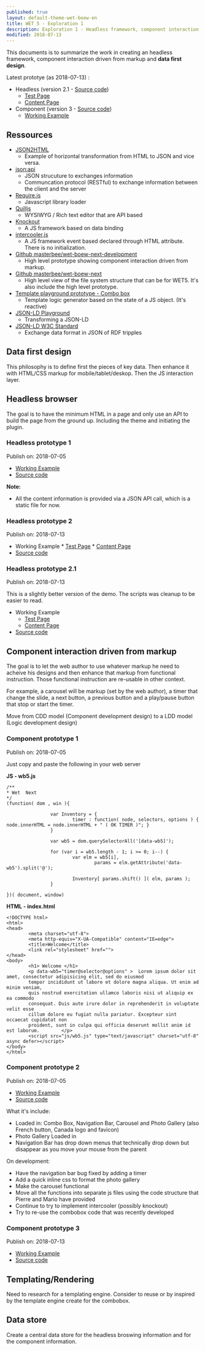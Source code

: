 ```yaml
---
published: true
layout: default-theme-wet-boew-en
title: WET 5 - Exploration 1
description: Exploration 1 - Headless framework, component interaction driven from markup, data first design
modified: 2018-07-13
---
```


This documents is to summarize the work in creating an headless framework, component interaction driven from markup and **data first design**.

Latest prototye (as 2018-07-13) :

* Headless (version 2.1 - [Source code](https://github.com/wet-boew/wet-boew-documentation/tree/master/research/2018-assets/6-headless-v2.1/))
	* [Test Page](2018-assets/6-headless-v2.1/testPage.html)
	* [Content Page](2018-assets/6-headless-v2.1/content-en.html)
* Component (version 3 - [Source code](https://github.com/wet-boew/wet-boew-documentation/tree/master/research/2018-assets/6-component-v3/))
	* [Working Example](2018-assets/6-component-v3/docs/index.html)

## Ressources

* [JSON2HTML](http://json2html.com/builder/)
	* Example of horizontal transformation from HTML to JSON and vice versa.
* [json:api](http://jsonapi.org/)
	* JSON strucuture to exchanges information
	* Communcation protocol (RESTful) to exchange information between the client and the server
* [Require.js](https://requirejs.org/)
	* Javascript library loader
* [Quilljs](https://quilljs.com/)
	* WYSIWYG / Rich text editor that are API based
* [Knockout](http://knockoutjs.com/)
	* A JS framework based on data binding
* [intercooler.js](http://intercoolerjs.org/)
	* A JS framework event based declared through HTML attribute. There is no initialization.
* [Github masterbee/wet-boew-next-development](https://github.com/masterbee/wet-boew-next-development)
	* High level prototype showing component interaction driven from markup.
* [Github masterbee/wet-boew-next](https://github.com/masterbee/wet-boew-next)
	* High level view of the file system structure that can be for WET5. It's also include the high level prototype.
* [Template playground prototype - Combo box](2018-1-template-playground-prototype.html)
	* Template logic generator based on the state of a JS object. (It's reactive)
* [JSON-LD Playground](https://json-ld.org/playground/)
	* Transforming a JSON-LD
* [JSON-LD W3C Standard](https://www.w3.org/TR/json-ld/)
	* Exchange data format in JSON of RDF tripples

## Data first design

This philosophy is to define first the pieces of key data. Then enhance it with HTML/CSS markup for mobile/tablet/deskop. Then the JS interaction layer.

## Headless browser

The goal is to have the minimum HTML in a page and only use an API to build the page from the ground up. Including the theme and initiating the plugin.


### Headless prototype 1

Publish on: 2018-07-05

* [Working Example](2018-assets/6-headless-v1/testPage.html)
* [Source code](https://github.com/wet-boew/wet-boew-documentation/tree/master/research/2018-assets/6-headless-v1/)

**Note:**
* All the content information is provided via a JSON API call, which is a static file for now.

### Headless prototype 2

Publish on: 2018-07-13

* Working Example
        * [Test Page](2018-assets/6-headless-v2/testPage.html)
        * [Content Page](2018-assets/6-headless-v2/content-en.html)
* [Source code](https://github.com/wet-boew/wet-boew-documentation/tree/master/research/2018-assets/6-headless-v2/)

### Headless prototype 2.1

Publish on: 2018-07-13

This is a slightly better version of the demo. The scripts was cleanup to be easier to read.

* Working Example
	* [Test Page](2018-assets/6-headless-v2.1/testPage.html)
	* [Content Page](2018-assets/6-headless-v2.1/content-en.html)
* [Source code](https://github.com/wet-boew/wet-boew-documentation/tree/master/research/2018-assets/6-headless-v2.1/)

## Component interaction driven from markup

The goal is to let the web author to use whatever markup he need to acheive his designs and then enhance that markup from functional instruction. Those functional instruction are re-usable in other context.

For example, a carousel will be markup (set by the web author), a timer that change the slide, a next button, a previous button and a play/pause button that stop or start the timer.

Move from CDD model (Component development design) to a LDD model (Logic development design)

### Component prototype 1

Publish on: 2018-07-05

Just copy and paste the following in your web server

**JS - wb5.js**
```
/**
* Wet  Next
*/
(function( dom , win ){

                var Inventory = {
                        timer : function( node, selectors, options ) { node.innerHTML = node.innerHTML + " ( OK TIMER )"; }
                }

                var wb5 = dom.querySelectorAll('[data-wb5]');

                for (var i = wb5.length - 1; i >= 0; i--) {
                        var elm = wb5[i],
                                params = elm.getAttribute('data-wb5').split('@');

                        Inventory[ params.shift() ]( elm, params );
                }

})( document, window)
```

**HTML - index.html**
```
<!DOCTYPE html>
<html>
<head>
        <meta charset="utf-8">
        <meta http-equiv="X-UA-Compatible" content="IE=edge">
        <title>Welcome</title>
        <link rel="stylesheet" href="">
</head>
<body>
        <h1> Welcome </h1>
        <p data-wb5="timer@selector@options" >  Lorem ipsum dolor sit amet, consectetur adipisicing elit, sed do eiusmod
        tempor incididunt ut labore et dolore magna aliqua. Ut enim ad minim veniam,
        quis nostrud exercitation ullamco laboris nisi ut aliquip ex ea commodo
        consequat. Duis aute irure dolor in reprehenderit in voluptate velit esse
        cillum dolore eu fugiat nulla pariatur. Excepteur sint occaecat cupidatat non
        proident, sunt in culpa qui officia deserunt mollit anim id est laborum.        </p>
        <script src="js/wb5.js" type="text/javascript" charset="utf-8" async defer></script>
</body>
</html>
```

### Component prototype 2

Publish on: 2018-07-05

* [Working Example](2018-assets/6-component-v2/Main.html)
* [Source code](https://github.com/wet-boew/wet-boew-documentation/tree/master/research/2018-assets/6-component-v2/)

What it's include:
* Loaded in: Combo Box, Navigation Bar, Carousel and Photo Gallery (also French button, Canada logo and favicon)
* Photo Gallery Loaded in
* Navigation Bar has drop down menus that technically drop down but disappear as you move your mouse from the parent

On development:
* Have the navigation bar bug fixed by adding a timer
* Add a quick inline css to format the photo gallery
* Make the carousel functional
* Move all the functions into separate js files using the code structure that Pierre and Mario have provided
* Continue to try to implement intercooler (possibly knockout)
* Try to re-use the combobox code that was recently developed

### Component prototype 3

Publish on: 2018-07-13

* [Working Example](2018-assets/6-component-v3/docs/index.html)
* [Source code](https://github.com/wet-boew/wet-boew-documentation/tree/master/research/2018-assets/6-component-v3/)


## Templating/Rendering

Need to research for a templating engine. Consider to reuse or by inspired by the template engine create for the combobox.

## Data store

Create a central data store for the headless broswing information and for the component information.
